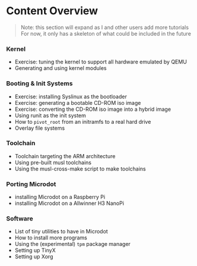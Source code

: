 # Content Overview

> Note: this section will expand as I and other users add more tutorials
> For now, it only has a skeleton of what could be included in the future

### Kernel
* Exercise: tuning the kernel to support all hardware emulated by QEMU
* Generating and using kernel modules

### Booting & Init Systems
* Exercise: installing Syslinux as the bootloader
* Exercise: generating a bootable CD-ROM iso image
* Exercise: converting the CD-ROM iso image into a hybrid image
* Using runit as the init system
* How to `pivot_root` from an initramfs to a real hard drive
* Overlay file systems

### Toolchain
* Toolchain targeting the ARM architecture
* Using pre-built musl toolchains
* Using the musl-cross-make script to make toolchains

### Porting Microdot
* installing Microdot on a Raspberry Pi
* installing Microdot on a Allwinner H3 NanoPi

### Software
* List of tiny utilities to have in Microdot
* How to install more programs
* Using the (experimental) `tpm` package manager
* Setting up TinyX
* Setting up Xorg
